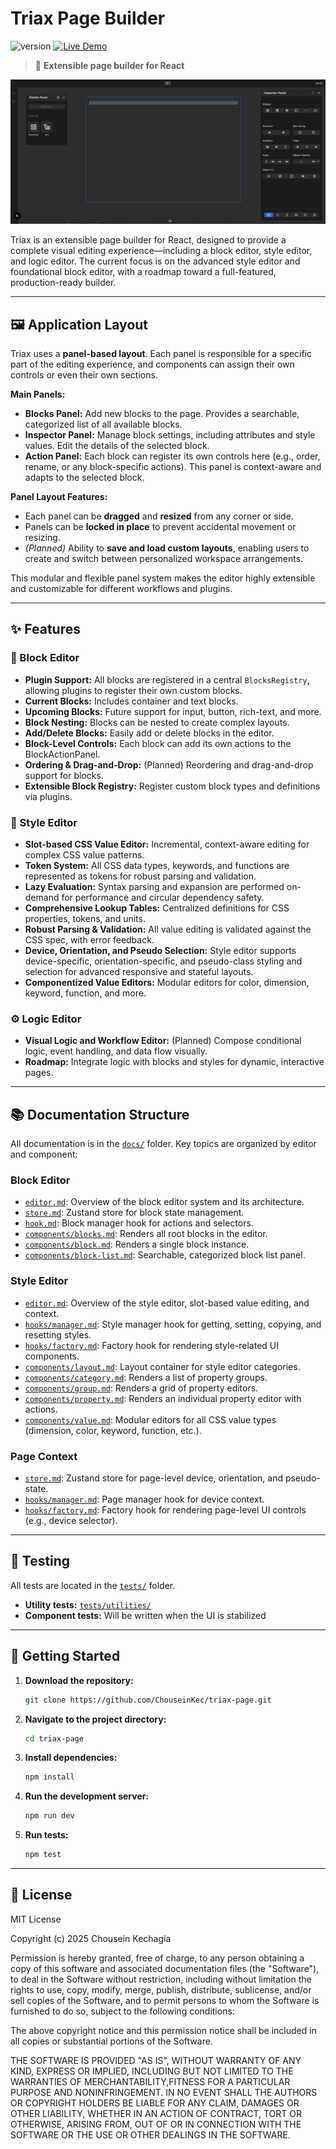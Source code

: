 # Triax Page Builder

![version](https://img.shields.io/badge/version-0.4.1-blue) [![Live Demo](https://img.shields.io/badge/demo-online-brightgreen?logo=google-chrome&logoColor=white)](https://demo.chouseinkechagia.com/)


> 🚀 **Extensible page builder for React**

![Triax Page Builder Screenshot](screenshot.png)

Triax is an extensible page builder for React, designed to provide a complete visual editing experience—including a block editor, style editor, and logic editor. The current focus is on the advanced style editor and foundational block editor, with a roadmap toward a full-featured, production-ready builder.

---

## 🖼️ Application Layout

Triax uses a **panel-based layout**. Each panel is responsible for a specific part of the editing experience, and components can assign their own controls or even their own sections.

**Main Panels:**
- **Blocks Panel:** Add new blocks to the page. Provides a searchable, categorized list of all available blocks.
- **Inspector Panel:** Manage block settings, including attributes and style values. Edit the details of the selected block.
- **Action Panel:** Each block can register its own controls here (e.g., order, rename, or any block-specific actions). This panel is context-aware and adapts to the selected block.

**Panel Layout Features:**
- Each panel can be **dragged** and **resized** from any corner or side.
- Panels can be **locked in place** to prevent accidental movement or resizing.
- *(Planned)* Ability to **save and load custom layouts**, enabling users to create and switch between personalized workspace arrangements.

This modular and flexible panel system makes the editor highly extensible and customizable for different workflows and plugins.

---

## ✨ Features

### 🧩 Block Editor

- **Plugin Support:** All blocks are registered in a central `BlocksRegistry`, allowing plugins to register their own custom blocks.
- **Current Blocks:** Includes container and text blocks.
- **Upcoming Blocks:** Future support for input, button, rich-text, and more.
- **Block Nesting:** Blocks can be nested to create complex layouts.
- **Add/Delete Blocks:** Easily add or delete blocks in the editor.
- **Block-Level Controls:** Each block can add its own actions to the BlockActionPanel.
- **Ordering & Drag-and-Drop:** (Planned) Reordering and drag-and-drop support for blocks.
- **Extensible Block Registry:** Register custom block types and definitions via plugins.

### 🎨 Style Editor

- **Slot-based CSS Value Editor:** Incremental, context-aware editing for complex CSS value patterns.
- **Token System:** All CSS data types, keywords, and functions are represented as tokens for robust parsing and validation.
- **Lazy Evaluation:** Syntax parsing and expansion are performed on-demand for performance and circular dependency safety.
- **Comprehensive Lookup Tables:** Centralized definitions for CSS properties, tokens, and units.
- **Robust Parsing & Validation:** All value editing is validated against the CSS spec, with error feedback.
- **Device, Orientation, and Pseudo Selection:** Style editor supports device-specific, orientation-specific, and pseudo-class styling and selection for advanced responsive and stateful layouts.
- **Componentized Value Editors:** Modular editors for color, dimension, keyword, function, and more.

### ⚙️ Logic Editor

- **Visual Logic and Workflow Editor:** (Planned) Compose conditional logic, event handling, and data flow visually.
- **Roadmap:** Integrate logic with blocks and styles for dynamic, interactive pages.

---

## 📚 Documentation Structure

All documentation is in the [`docs/`](docs/) folder. Key topics are organized by editor and component:

### Block Editor

- [`editor.md`](docs/block/editor.md): Overview of the block editor system and its architecture.
- [`store.md`](docs/block/store.md): Zustand store for block state management.
- [`hook.md`](docs/block/hook.md): Block manager hook for actions and selectors.
- [`components/blocks.md`](docs/block/components/blocks.md): Renders all root blocks in the editor.
- [`components/block.md`](docs/block/components/block.md): Renders a single block instance.
- [`components/block-list.md`](docs/block/components/block-list.md): Searchable, categorized block list panel.

### Style Editor

- [`editor.md`](docs/style/editor.md): Overview of the style editor, slot-based value editing, and context.
- [`hooks/manager.md`](docs/style/hooks/manager.md): Style manager hook for getting, setting, copying, and resetting styles.
- [`hooks/factory.md`](docs/style/hooks/factory.md): Factory hook for rendering style-related UI components.
- [`components/layout.md`](docs/style/components/layout.md): Layout container for style editor categories.
- [`components/category.md`](docs/style/components/category.md): Renders a list of property groups.
- [`components/group.md`](docs/style/components/group.md): Renders a grid of property editors.
- [`components/property.md`](docs/style/components/property.md): Renders an individual property editor with actions.
- [`components/value.md`](docs/style/components/value.md): Modular editors for all CSS value types (dimension, color, keyword, function, etc.).

### Page Context

- [`store.md`](docs/page/store.md): Zustand store for page-level device, orientation, and pseudo-state.
- [`hooks/manager.md`](docs/page/hooks/manager.md): Page manager hook for device context.
- [`hooks/factory.md`](docs/page/hooks/factory.md): Factory hook for rendering page-level UI controls (e.g., device selector).

---

## 🧪 Testing

All tests are located in the [`tests/`](tests/) folder.

- **Utility tests:** [`tests/utilities/`](tests/utilities/)
- **Component tests:** Will be written when the UI is stabilized

---

## 🚀 Getting Started

1. **Download the repository:**  
   ```sh
   git clone https://github.com/ChouseinKec/triax-page.git
   ```
2. **Navigate to the project directory:**  
   ```sh
   cd triax-page
   ```
3. **Install dependencies:**  
   ```sh
   npm install
   ```
4. **Run the development server:**  
   ```sh
   npm run dev
   ```
5. **Run tests:**  
   ```sh
   npm test
   ```

---

## 📝 License

MIT License

Copyright (c) 2025 Chousein Kechagia

Permission is hereby granted, free of charge, to any person obtaining a copy of this software and associated documentation files (the "Software"), to deal in the Software without restriction, including without limitation the rights to use, copy, modify, merge, publish, distribute, sublicense, and/or sell copies of the Software, and to permit persons to whom the Software is furnished to do so, subject to the following conditions:

The above copyright notice and this permission notice shall be included in all copies or substantial portions of the Software.

THE SOFTWARE IS PROVIDED "AS IS", WITHOUT WARRANTY OF ANY KIND, EXPRESS OR IMPLIED, INCLUDING BUT NOT LIMITED TO THE WARRANTIES OF MERCHANTABILITY,FITNESS FOR A PARTICULAR PURPOSE AND NONINFRINGEMENT. IN NO EVENT SHALL THE AUTHORS OR COPYRIGHT HOLDERS BE LIABLE FOR ANY CLAIM, DAMAGES OR OTHER LIABILITY, WHETHER IN AN ACTION OF CONTRACT, TORT OR OTHERWISE, ARISING FROM, OUT OF OR IN CONNECTION WITH THE SOFTWARE OR THE USE OR OTHER DEALINGS IN THE SOFTWARE.
